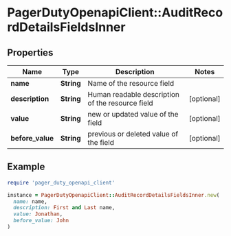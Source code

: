 # PagerDutyOpenapiClient::AuditRecordDetailsFieldsInner

## Properties

| Name | Type | Description | Notes |
| ---- | ---- | ----------- | ----- |
| **name** | **String** | Name of the resource field |  |
| **description** | **String** | Human readable description of the resource field | [optional] |
| **value** | **String** | new or updated value of the field | [optional] |
| **before_value** | **String** | previous or deleted value of the field | [optional] |

## Example

```ruby
require 'pager_duty_openapi_client'

instance = PagerDutyOpenapiClient::AuditRecordDetailsFieldsInner.new(
  name: name,
  description: First and Last name,
  value: Jonathan,
  before_value: John
)
```

